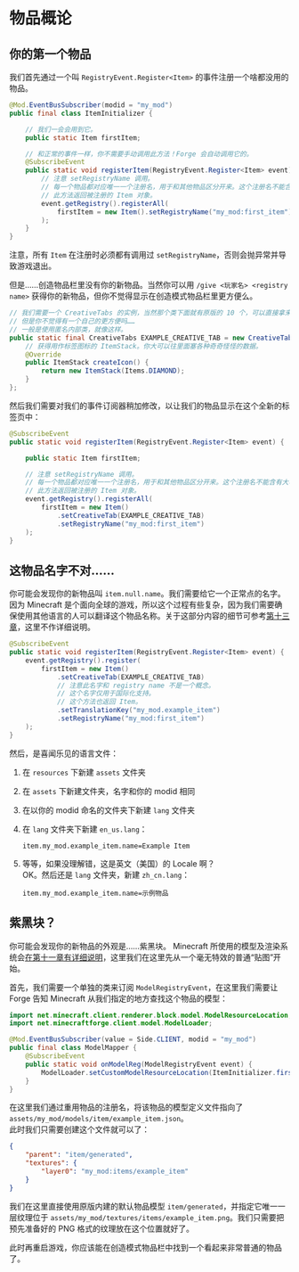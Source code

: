 # 物品概论

## 你的第一个物品

我们首先通过一个叫 `RegistryEvent.Register<Item>` 的事件注册一个啥都没用的物品。

```java
@Mod.EventBusSubscriber(modid = "my_mod")
public final class ItemInitializer {

    // 我们一会会用到它。
    public static Item firstItem;

    // 和正常的事件一样，你不需要手动调用此方法！Forge 会自动调用它的。
    @SubscribeEvent
    public static void registerItem(RegistryEvent.Register<Item> event) {
        // 注意 setRegistryName 调用。
        // 每一个物品都对应唯一一个注册名，用于和其他物品区分开来。这个注册名不能含有大写字母。
        // 此方法返回被注册的 Item 对象。
        event.getRegistry().registerAll(
            firstItem = new Item().setRegistryName("my_mod:first_item")
        );
    }
}
```

注意，所有 `Item` 在注册时必须都有调用过 `setRegistryName`，否则会抛异常并导致游戏退出。

但是……创造物品栏里没有你的新物品。当然你可以用 `/give <玩家名> <registry name>` 获得你的新物品，但你不觉得显示在创造模式物品栏里更方便么。

```java
// 我们需要一个 CreativeTabs 的实例，当然那个类下面就有原版的 10 个，可以直接拿来用，
// 但是你不觉得有一个自己的更方便吗……
// 一般是使用匿名内部类，就像这样。
public static final CreativeTabs EXAMPLE_CREATIVE_TAB = new CreativeTabs("example_tab") {
    // 获得用作标签图标的 ItemStack。你大可以往里面塞各种奇奇怪怪的数据。
    @Override
    public ItemStack createIcon() {
        return new ItemStack(Items.DIAMOND);
    }
};
```

然后我们需要对我们的事件订阅器稍加修改，以让我们的物品显示在这个全新的标签页中：

```java
@SubscribeEvent
public static void registerItem(RegistryEvent.Register<Item> event) {

    public static Item firstItem;

    // 注意 setRegistryName 调用。
    // 每一个物品都对应唯一一个注册名，用于和其他物品区分开来。这个注册名不能含有大写字母。
    // 此方法返回被注册的 Item 对象。
    event.getRegistry().registerAll(
        firstItem = new Item()
            .setCreativeTab(EXAMPLE_CREATIVE_TAB)
            .setRegistryName("my_mod:first_item")
    );
}
```

## 这物品名字不对……

你可能会发现你的新物品叫 `item.null.name`。我们需要给它一个正常点的名字。
因为 Minecraft 是个面向全球的游戏，所以这个过程有些复杂，因为我们需要确保使用其他语言的人可以翻译这个物品名称。关于这部分内容的细节可参考[第十三章](../chapter-13/index.md)，这里不作详细说明。

```java
@SubscribeEvent
public static void registerItem(RegistryEvent.Register<Item> event) {
    event.getRegistry().register(
        firstItem = new Item()
            .setCreativeTab(EXAMPLE_CREATIVE_TAB)
            // 注意此名字和 registry name 不是一个概念。
            // 这个名字仅用于国际化支持。
            // 这个方法也返回 Item。
            .setTranslationKey("my_mod.example_item")
            .setRegistryName("my_mod:first_item")
    );
}
```

然后，是喜闻乐见的语言文件：

 1. 在 `resources` 下新建 `assets` 文件夹
 2. 在 `assets` 下新建文件夹，名字和你的 modid 相同
 3. 在以你的 modid 命名的文件夹下新建 `lang` 文件夹
 4. 在 `lang` 文件夹下新建 `en_us.lang`：

    ```
    item.my_mod.example_item.name=Example Item
    ```

 5. 等等，如果没理解错，这是英文（美国）的 Locale 啊？  
    OK。然后还是 `lang` 文件夹，新建 `zh_cn.lang`：  

    ```
    item.my_mod.example_item.name=示例物品
    ```

## 紫黑块？

你可能会发现你的新物品的外观是……紫黑块。<!-- MISSING MODEL IS THE BEST MODEL -->
Minecraft 所使用的模型及渲染系统会[在第十一章有详细说明](../chapter-11/index.md)，这里我们在这里先从一个毫无特效的普通“贴图”开始。

首先，我们需要一个单独的类来订阅 `ModelRegistryEvent`，在这里我们需要让 Forge 告知 Minecraft 从我们指定的地方查找这个物品的模型：

```java
import net.minecraft.client.renderer.block.model.ModelResourceLocation;
import net.minecraftforge.client.model.ModelLoader;

@Mod.EventBusSubscriber(value = Side.CLIENT, modid = "my_mod")
public final class ModelMapper {
    @SubscribeEvent
    public static void onModelReg(ModelRegistryEvent event) {
        ModelLoader.setCustomModelResourceLocation(ItemInitializer.firstItem, 0, new ModelResourceLocation(ItemInitializer.firstItem.getRegistryName(), "inventory"));
    }
}
```

在这里我们通过重用物品的注册名，将该物品的模型定义文件指向了 `assets/my_mod/models/item/example_item.json`。  
此时我们只需要创建这个文件就可以了：

```json
{
    "parent": "item/generated",
    "textures": {
        "layer0": "my_mod:items/example_item"
    }
}
```

我们在这里直接使用原版内建的默认物品模型 `item/generated`，并指定它唯一一层纹理位于 `assets/my_mod/textures/items/example_item.png`。我们只需要把预先准备好的 PNG 格式的纹理放在这个位置就好了。

此时再重启游戏，你应该能在创造模式物品栏中找到一个看起来非常普通的物品了。
